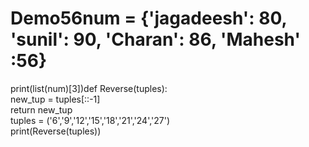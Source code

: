 # Demo56num = {'jagadeesh': 80, 'sunil': 90, 'Charan': 86, 'Mahesh' :56}
print(list(num)[3])def Reverse(tuples):  
    new_tup = tuples[::-1]  
    return new_tup  
tuples = ('6','9','12','15','18','21','24','27')  
print(Reverse(tuples))
